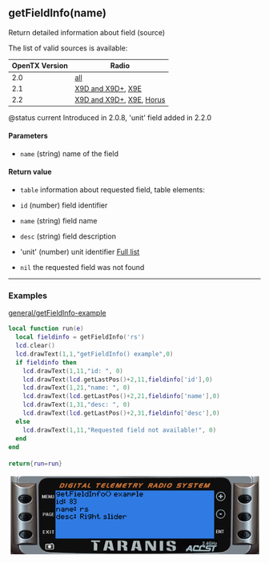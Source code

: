 <!-- This file was generated by the script. Do not edit it, any changes will be lost! -->

## getFieldInfo(name)



Return detailed information about field (source)

The list of valid sources is available:

| OpenTX Version | Radio |
|----------------|-------|
| 2.0 | [all](http://downloads-20.open-tx.org/firmware/lua_fields.txt) |
| 2.1 | [X9D and X9D+](http://downloads-21.open-tx.org/firmware/lua_fields_taranis.txt), [X9E](http://downloads-21.open-tx.org/firmware/lua_fields_taranis_x9e.txt) |
| 2.2 | [X9D and X9D+](http://downloads.open-tx.org/2.2/firmware/lua_fields_x9d.txt), [X9E](http://downloads.open-tx.org/2.2/firmware/lua_fields_x9e.txt), [Horus](http://downloads.open-tx.org/2.2/firmware/lua_fields_x12s.txt) |

@status current Introduced in 2.0.8, 'unit' field added in 2.2.0


#### Parameters

* `name` (string) name of the field



#### Return value

* `table` information about requested field, table elements:
 * `id`   (number) field identifier
 * `name` (string) field name
 * `desc` (string) field description
 * 'unit' (number) unit identifier [Full list](../appendix/units.html)

* `nil` the requested field was not found





---

### Examples

<a class="dlbtn" href="https://raw.githubusercontent.com/opentx/lua-reference-guide/opentx_2.2/general/getFieldInfo-example.lua">general/getFieldInfo-example</a>

```lua
local function run(e)
  local fieldinfo = getFieldInfo('rs')
  lcd.clear()
  lcd.drawText(1,1,"getFieldInfo() example",0)
  if fieldinfo then 
    lcd.drawText(1,11,"id: ", 0)
    lcd.drawText(lcd.getLastPos()+2,11,fieldinfo['id'],0)
    lcd.drawText(1,21,"name: ", 0)
    lcd.drawText(lcd.getLastPos()+2,21,fieldinfo['name'],0)
    lcd.drawText(1,31,"desc: ", 0)
    lcd.drawText(lcd.getLastPos()+2,31,fieldinfo['desc'],0)
  else
    lcd.drawText(1,11,"Requested field not available!", 0)    
  end
end

return{run=run}
```

![](getFieldInfo-example.png)

